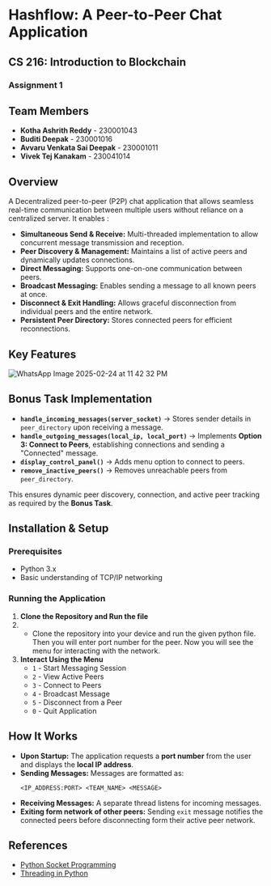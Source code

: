 # Hashflow: A Peer-to-Peer Chat Application

## CS 216: Introduction to Blockchain

### Assignment 1

## Team Members
- **Kotha Ashrith Reddy** - 230001043  
- **Buditi Deepak** - 230001016  
- **Avvaru Venkata Sai Deepak** - 230001011  
- **Vivek Tej Kanakam** - 230041014  

## Overview
A Decentralized peer-to-peer (P2P) chat application that allows seamless real-time communication between multiple users without reliance on a centralized server. 
It enables : 
- **Simultaneous Send & Receive:** Multi-threaded implementation to allow concurrent message transmission and reception.
- **Peer Discovery & Management:** Maintains a list of active peers and dynamically updates connections.
- **Direct Messaging:** Supports one-on-one communication between peers.
- **Broadcast Messaging:** Enables sending a message to all known peers at once.
- **Disconnect & Exit Handling:** Allows graceful disconnection from individual peers and the entire network.
- **Persistent Peer Directory:** Stores connected peers for efficient reconnections.

## Key Features
![WhatsApp Image 2025-02-24 at 11 42 32 PM](https://github.com/user-attachments/assets/e1af2a5e-a54f-41cb-87f3-1ba5a3e439eb)


## Bonus Task Implementation
- **`handle_incoming_messages(server_socket)`** → Stores sender details in `peer_directory` upon receiving a message.  
- **`handle_outgoing_messages(local_ip, local_port)`** → Implements **Option 3: Connect to Peers**, establishing connections and sending a "Connected" message.  
- **`display_control_panel()`** → Adds menu option to connect to peers.  
- **`remove_inactive_peers()`** → Removes unreachable peers from `peer_directory`.  

This ensures dynamic peer discovery, connection, and active peer tracking as required by the **Bonus Task**.

## Installation & Setup
### Prerequisites
- Python 3.x
- Basic understanding of TCP/IP networking

### Running the Application
1. **Clone the Repository and Run the file**
2. - Clone the repository into your device and run the given python file. Then you will enter port number for the peer. Now you will see the menu for interacting with the network.   
3. **Interact Using the Menu**
   - `1` - Start Messaging Session
   - `2` - View Active Peers
   - `3` - Connect to Peers
   - `4` - Broadcast Message
   - `5` - Disconnect from a Peer
   - `0` - Quit Application

## How It Works
- **Upon Startup:** The application requests a **port number** from the user and displays the **local IP address**.
- **Sending Messages:** Messages are formatted as:  
  ```
  <IP_ADDRESS:PORT> <TEAM_NAME> <MESSAGE>
  ```
- **Receiving Messages:** A separate thread listens for incoming messages.
- **Exiting form network of other peers:** Sending `exit` message notifies the connected peers before disconnecting form their active peer network.

## References
- [Python Socket Programming](https://docs.python.org/3/howto/sockets.html)
- [Threading in Python](https://docs.python.org/3/library/threading.html)
